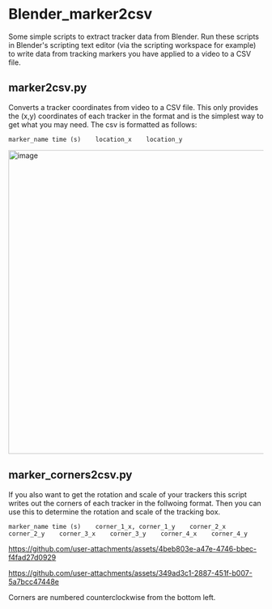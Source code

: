 # Blender_marker2csv

Some simple scripts to extract tracker data from Blender. Run these scripts in Blender's scripting text editor (via the scripting workspace for example) to write data from tracking markers you have applied to a video to a CSV file.

## marker2csv.py
Converts a tracker coordinates from video to a CSV file.
This only provides the (x,y) coordinates of each tracker in the format and is the simplest way to get what you may need.
The csv is formatted as follows:

    marker_name	time (s)	location_x    location_y

<img width="600" alt="image" src="https://github.com/user-attachments/assets/02c0ecd1-2457-4bbb-8838-efccfc66b101">

## marker_corners2csv.py

If you also want to get the rotation and scale of your trackers this script writes out the corners of each tracker in the follwoing format.
Then you can use this to determine the rotation and scale of the tracking box.

    marker_name	time (s)    corner_1_x,	corner_1_y    corner_2_x    corner_2_y    corner_3_x    corner_3_y    corner_4_x    corner_4_y

https://github.com/user-attachments/assets/4beb803e-a47e-4746-bbec-f4fad27d0929

https://github.com/user-attachments/assets/349ad3c1-2887-451f-b007-5a7bcc47448e

Corners are numbered counterclockwise from the bottom left.
